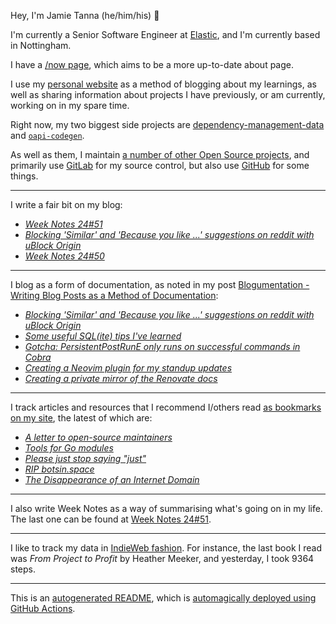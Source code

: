Hey, I'm Jamie
Tanna (he/him/his) 👋

I'm currently a Senior Software Engineer at [Elastic](https://elastic.co/), and I'm currently based in Nottingham.

I have a [/now page](https://www.jvt.me/now/?utm_campaign=github-jamietanna), which aims to be a more up-to-date about page.

I use my [personal website](https://www.jvt.me/?utm_campaign=github-jamietanna) as a method of blogging about my learnings, as well as sharing information about projects I have previously, or am currently, working on in my spare time.

Right now, my two biggest side projects are [dependency-management-data](https://dmd.tanna.dev) and [`oapi-codegen`](https://github.com/deepmap/oapi-codegen/).

As well as them, I maintain [a number of other Open Source projects](https://www.jvt.me/open-source/?utm_campaign=github-jamietanna), and primarily use [GitLab](https://gitlab.com/jamietanna) for my source control, but also use [GitHub](https://github.com/jamietanna) for some things.

---

I write a fair bit on my blog:


- [_Week Notes 24#51_](https://www.jvt.me/week-notes/2024/51/?utm_campaign=github-jamietanna)
- [_Blocking 'Similar' and 'Because you like ...' suggestions on reddit with uBlock Origin_](https://www.jvt.me/posts/2024/12/17/ublock-origin-reddit/?utm_campaign=github-jamietanna)
- [_Week Notes 24#50_](https://www.jvt.me/week-notes/2024/50/?utm_campaign=github-jamietanna)

---

I blog as a form of documentation, as noted in my post [Blogumentation - Writing Blog Posts as a Method of Documentation](https://www.jvt.me/posts/2017/06/25/blogumentation/?utm_campaign=github-jamietanna):


- [_Blocking 'Similar' and 'Because you like ...' suggestions on reddit with uBlock Origin_](https://www.jvt.me/posts/2024/12/17/ublock-origin-reddit/?utm_campaign=github-jamietanna)
- [_Some useful SQL(ite) tips I've learned_](https://www.jvt.me/posts/2024/12/05/sql-tidbits/?utm_campaign=github-jamietanna)
- [_Gotcha: PersistentPostRunE only runs on successful commands in Cobra_](https://www.jvt.me/posts/2024/11/29/gotcha-cobra-persistentpostrune/?utm_campaign=github-jamietanna)
- [_Creating a Neovim plugin for my standup updates_](https://www.jvt.me/posts/2024/11/24/neovim-standup/?utm_campaign=github-jamietanna)
- [_Creating a private mirror of the Renovate docs_](https://www.jvt.me/posts/2024/11/19/renovate-private-docs/?utm_campaign=github-jamietanna)

---

I track articles and resources that I recommend I/others read [as bookmarks on my site](https://www.jvt.me/kind/bookmarks/?utm_campaign=github-jamietanna), the latest of which are:


- [_A letter to open-source maintainers_](https://xuanwo.io/2024/10-a-letter-to-open-source-maintainers/?utm_campaign=github-jamietanna)
- [_Tools for Go modules_](https://cirw.in/blog/go-tools?utm_campaign=github-jamietanna)
- [_Please just stop saying "just"_](https://sgringwe.com/2019/10/10/Please-just-stop-saying-just.html?utm_campaign=github-jamietanna)
- [_RIP botsin.space_](https://muffinlabs.com/posts/2024/10/29/10-29-rip-botsin-space/?utm_campaign=github-jamietanna)
- [_The Disappearance of an Internet Domain_](https://every.to/p/the-disappearance-of-an-internet-domain?utm_campaign=github-jamietanna)

---

I also write Week Notes as a way of summarising what's going on in my life. The last one can be found at [Week Notes 24#51](https://www.jvt.me/week-notes/2024/51/?utm_campaign=github-jamietanna).

---

I like to track my data in [IndieWeb fashion](https://indieweb.org/why). For instance, the last book I read was _From Project to Profit_ by Heather Meeker, and yesterday, I took 9364 steps.

---
This is an [autogenerated README](https://www.jvt.me/posts/2022/01/12/autogenerated-profile-readme/?utm_campaign=github-jamietanna), which is [automagically deployed using GitHub Actions](https://github.com/jamietanna/jamietanna/blob/main/.github/workflows/rebuild.yml).
